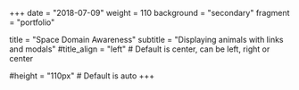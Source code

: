 +++
date = "2018-07-09"
weight = 110
background = "secondary"
fragment = "portfolio"

title = "Space Domain Awareness"
subtitle = "Displaying animals with links and modals"
#title_align = "left" # Default is center, can be left, right or center

#height = "110px" # Default is auto
+++
